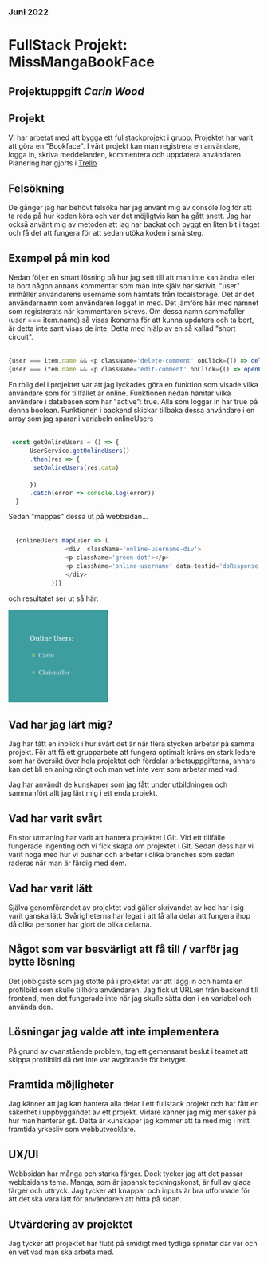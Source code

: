 ### Juni 2022
# FullStack Projekt: MissMangaBookFace
## Projektuppgift *Carin Wood*

## Projekt

Vi har arbetat med att bygga ett fullstackprojekt i grupp. Projektet har varit att göra en "Bookface". I vårt projekt kan man registrera en användare, logga in, skriva meddelanden, kommentera och uppdatera användaren. Planering har gjorts i [Trello](https://trello.com/invite/b/e33HvTu4/a377d7edde9fe517ee789e0362e7a304/bookface)

## Felsökning

De gånger jag har behövt felsöka har jag använt mig av console.log för att ta reda på hur koden körs och var det möjligtvis kan ha gått snett. Jag har också använt mig av metoden att jag har backat och byggt en liten bit i taget och få det att fungera för att sedan utöka koden i små steg.

## Exempel på min kod

Nedan följer en smart lösning på hur jag sett till att man inte kan ändra eller ta bort någon annans kommentar som man inte själv har skrivit. "user" innhåller användarens username som hämtats från localstorage. Det är det användarnamn som användaren loggat in med. Det jämförs här med namnet som registrerats när kommentaren skrevs. Om dessa namn sammafaller (user === item.name) så visas ikonerna för att kunna updatera och ta bort, är detta inte sant visas de inte. Detta med hjälp av en så kallad "short circuit".

```javascript

{user === item.name && <p className='delete-comment' onClick={() => deleteComment(item._id)}><FaRegTrashAlt className='trashcan'/></p>}
{user === item.name && <p className='edit-comment' onClick={() => openEditField(item._id, item.text)}><FaRegEdit className='trashcan'/></p>}

```

En rolig del i projektet var att jag lyckades göra en funktion som visade vilka användare som för tillfället är online. Funktionen nedan hämtar vilka användare i databasen som har "active": true. Alla som loggar in har true på denna boolean. Funktionen i backend skickar tillbaka dessa användare i en array som jag sparar i variabeln onlineUsers

```javascript

 const getOnlineUsers = () => {
      UserService.getOnlineUsers()
      .then(res => {
       setOnlineUsers(res.data)
       
      })
      .catch(error => console.log(error))
  }

```

Sedan "mappas" dessa ut på webbsidan... 

```javascript

  {onlineUsers.map(user => (
                <div  className='online-username-div'>
                <p className='green-dot'></p>
                <p className='online-username' data-testid='dbResponse'>{user.username}</p>
                </div>
            ))}

```

och resultatet ser ut så här: 

<img src="../client/src/img/mangausers.JPG" alt="" style="width: 200px" />

## Vad har jag lärt mig?

Jag har fått en inblick i hur svårt det är när flera stycken arbetar på samma projekt. För att få ett grupparbete att fungera optimalt krävs en stark ledare som har översikt över hela projektet och fördelar arbetsuppgifterna, annars kan det bli en aning rörigt och man vet inte vem som arbetar med vad.

Jag har användt de kunskaper som jag fått under utbildningen och sammanfört allt jag lärt mig i ett enda projekt. 

## Vad har varit svårt

En stor utmaning har varit att hantera projektet i Git. Vid ett tillfälle fungerade ingenting och vi fick skapa om projektet i Git. Sedan dess har vi varit noga med hur vi pushar och arbetar i olika branches som sedan raderas när man är färdig med dem.

## Vad har varit lätt

Själva genomförandet av projektet vad gäller skrivandet av kod har i sig varit ganska lätt. Svårigheterna har legat i att få alla delar att fungera ihop då olika personer har gjort de olika delarna.

## Något som var besvärligt att få till / varför jag bytte lösning

Det jobbigaste som jag stötte på i projektet var att lägg in och hämta en profilbild som skulle tillhöra användaren. Jag fick ut URL:en från backend till frontend, men det fungerade inte när jag skulle sätta den i en variabel och använda den.

## Lösningar jag valde att inte implementera

På grund av ovanstående problem, tog ett gemensamt beslut i teamet att skippa profilbild då det inte var avgörande för betyget.

## Framtida möjligheter

Jag känner att jag kan hantera alla delar i ett fullstack projekt och har fått en säkerhet i uppbyggandet av ett projekt. Vidare känner jag mig mer säker på hur man hanterar git. Detta är kunskaper jag kommer att ta med mig i mitt framtida yrkesliv som webbutvecklare.

## UX/UI

Webbsidan har många och starka färger. Dock tycker jag att det passar webbsidans tema. Manga, som är japansk teckningskonst, är full av glada färger och uttryck. Jag tycker att knappar och inputs är bra utformade för att det ska vara lätt för användaren att hitta på sidan.

## Utvärdering av projektet

Jag tycker att projektet har flutit på smidigt med tydliga sprintar där var och en vet vad man ska arbeta med.
